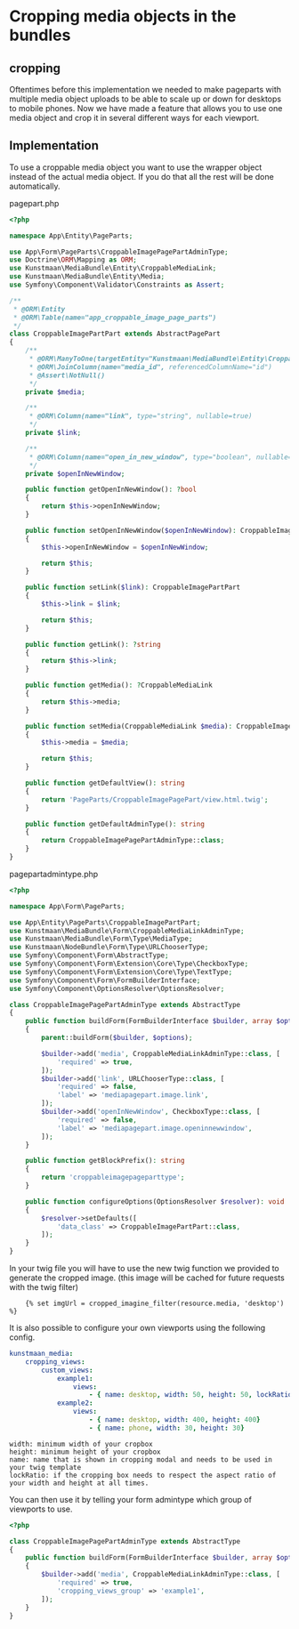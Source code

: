# Cropping media objects in the bundles

## cropping

Oftentimes before this implementation we needed to make pageparts with multiple media object uploads to be able to scale up or down for desktops to mobile phones.
Now we have made a feature that allows you to use one media object and crop it in several different ways for each viewport.

## Implementation

To use a croppable media object you want to use the wrapper object instead of the actual media object. If you do that all the rest will be done automatically.

pagepart.php
```php
<?php

namespace App\Entity\PageParts;

use App\Form\PageParts\CroppableImagePagePartAdminType;
use Doctrine\ORM\Mapping as ORM;
use Kunstmaan\MediaBundle\Entity\CroppableMediaLink;
use Kunstmaan\MediaBundle\Entity\Media;
use Symfony\Component\Validator\Constraints as Assert;

/**
 * @ORM\Entity
 * @ORM\Table(name="app_croppable_image_page_parts")
 */
class CroppableImagePartPart extends AbstractPagePart
{
    /**
     * @ORM\ManyToOne(targetEntity="Kunstmaan\MediaBundle\Entity\CroppableMediaLink", cascade={"persist"})
     * @ORM\JoinColumn(name="media_id", referencedColumnName="id")
     * @Assert\NotNull()
     */
    private $media;

    /**
     * @ORM\Column(name="link", type="string", nullable=true)
     */
    private $link;

    /**
     * @ORM\Column(name="open_in_new_window", type="boolean", nullable=true)
     */
    private $openInNewWindow;

    public function getOpenInNewWindow(): ?bool
    {
        return $this->openInNewWindow;
    }

    public function setOpenInNewWindow($openInNewWindow): CroppableImagePartPart
    {
        $this->openInNewWindow = $openInNewWindow;

        return $this;
    }

    public function setLink($link): CroppableImagePartPart
    {
        $this->link = $link;

        return $this;
    }

    public function getLink(): ?string
    {
        return $this->link;
    }

    public function getMedia(): ?CroppableMediaLink
    {
        return $this->media;
    }

    public function setMedia(CroppableMediaLink $media): CroppableImagePartPart
    {
        $this->media = $media;

        return $this;
    }

    public function getDefaultView(): string
    {
        return 'PageParts/CroppableImagePagePart/view.html.twig';
    }

    public function getDefaultAdminType(): string
    {
        return CroppableImagePagePartAdminType::class;
    }
}
```

pagepartadmintype.php
```php
<?php

namespace App\Form\PageParts;

use App\Entity\PageParts\CroppableImagePartPart;
use Kunstmaan\MediaBundle\Form\CroppableMediaLinkAdminType;
use Kunstmaan\MediaBundle\Form\Type\MediaType;
use Kunstmaan\NodeBundle\Form\Type\URLChooserType;
use Symfony\Component\Form\AbstractType;
use Symfony\Component\Form\Extension\Core\Type\CheckboxType;
use Symfony\Component\Form\Extension\Core\Type\TextType;
use Symfony\Component\Form\FormBuilderInterface;
use Symfony\Component\OptionsResolver\OptionsResolver;

class CroppableImagePagePartAdminType extends AbstractType
{
    public function buildForm(FormBuilderInterface $builder, array $options): void
    {
        parent::buildForm($builder, $options);

        $builder->add('media', CroppableMediaLinkAdminType::class, [
            'required' => true,
        ]);
        $builder->add('link', URLChooserType::class, [
            'required' => false,
            'label' => 'mediapagepart.image.link',
        ]);
        $builder->add('openInNewWindow', CheckboxType::class, [
            'required' => false,
            'label' => 'mediapagepart.image.openinnewwindow',
        ]);
    }

    public function getBlockPrefix(): string
    {
        return 'croppableimagepageparttype';
    }

    public function configureOptions(OptionsResolver $resolver): void
    {
        $resolver->setDefaults([
            'data_class' => CroppableImagePartPart::class,
        ]);
    }
}
```

In your twig file you will have to use the new twig function we provided to generate the cropped image. (this image will be cached for future requests with the twig filter)
```twig
    {% set imgUrl = cropped_imagine_filter(resource.media, 'desktop') %}
```

It is also possible to configure your own viewports using the following config.
```yaml
kunstmaan_media:
    cropping_views:
        custom_views:
            example1:
                views:
                    - { name: desktop, width: 50, height: 50, lockRatio: true}
            example2:
                views:
                    - { name: desktop, width: 400, height: 400}
                    - { name: phone, width: 30, height: 30}
```
```
width: minimum width of your cropbox
height: minimum height of your cropbox
name: name that is shown in cropping modal and needs to be used in your twig template
lockRatio: if the cropping box needs to respect the aspect ratio of your width and height at all times.
```

You can then use it by telling your form admintype which group of viewports to use.

```php
<?php

class CroppableImagePagePartAdminType extends AbstractType
{
    public function buildForm(FormBuilderInterface $builder, array $options): void
    {
        $builder->add('media', CroppableMediaLinkAdminType::class, [
            'required' => true,
            'cropping_views_group' => 'example1',
        ]);
    }
}

```

